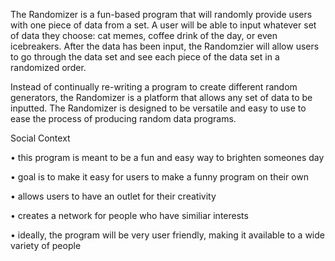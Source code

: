 The Randomizer is a fun-based program that will randomly provide users with one piece of data from a set. A user will be able to input whatever set of data they choose: cat memes, coffee drink of the day, or even icebreakers.  After the data has been input, the Randomzier will allow users to go through the data set and see each piece of the data set in a randomized order.

Instead of continually re-writing a program to create different random generators, the Randomizer is a platform that allows any set of data to be inputted. The Randomizer is designed to be versatile and easy to use to ease the process of producing random data programs.

Social Context

• this program is meant to be a fun and easy way to brighten someones day 

• goal is to make it easy for users to make a funny program on their own

• allows users to have an outlet for their creativity

• creates a network for people who have similiar interests

• ideally, the program will be very user friendly, making it available to a wide variety of people

